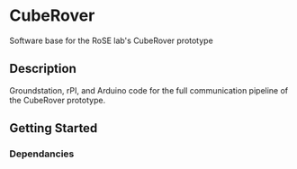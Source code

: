 # CubeRover
Software base for the RoSE lab's CubeRover prototype

## Description
Groundstation, rPI, and Arduino code for the full communication pipeline of the CubeRover prototype.

## Getting Started
### Dependancies
